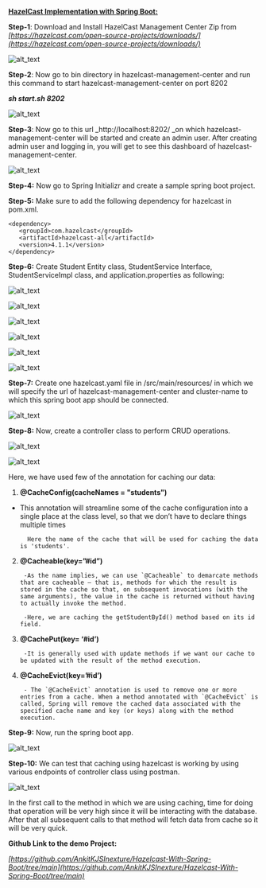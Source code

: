 


**<span style="text-decoration:underline;">HazelCast Implementation with Spring Boot:</span>**

**Step-1**: Download and Install HazelCast Management Center Zip from _[https://hazelcast.com/open-source-projects/downloads/](https://hazelcast.com/open-source-projects/downloads/)_

![alt_text](https://github.com/AnkitKJSInexture/Hazelcast-With-Spring-Boot/blob/main/src/main/resources/MicrosoftTeams-image.png?raw=true)


**Step-2**: Now go to bin directory in hazelcast-management-center and run this command to start hazelcast-management-center on port 8202 

**_sh start.sh 8202_**

![alt_text](https://github.com/AnkitKJSInexture/Hazelcast-With-Spring-Boot/blob/main/src/main/resources/MicrosoftTeams-image(2).png?raw=true)


**Step-3**: Now go to this url _http://localhost:8202/ _on which hazelcast-management-center will be started and create an admin user. After creating admin user and logging in, you will get to see this dashboard of hazelcast-management-center.

![alt_text](https://github.com/AnkitKJSInexture/Hazelcast-With-Spring-Boot/blob/main/src/main/resources/MicrosoftTeams-image(3).png?raw=true)


**Step-4:** Now go to Spring Initializr and create a sample spring boot project.

**Step-5:** Make sure to add the following dependency for hazelcast in pom.xml.


```
<dependency>
   <groupId>com.hazelcast</groupId>
   <artifactId>hazelcast-all</artifactId>
   <version>4.1.1</version>
</dependency>
```


**Step-6:** Create Student Entity class, StudentService Interface, StudentServiceImpl class, and application.properties as following:

![alt_text](https://github.com/AnkitKJSInexture/Hazelcast-With-Spring-Boot/blob/main/src/main/resources/MicrosoftTeams-image(4).png?raw=true)


![alt_text](https://github.com/AnkitKJSInexture/Hazelcast-With-Spring-Boot/blob/main/src/main/resources/MicrosoftTeams-image(5).png?raw=true)


![alt_text](https://github.com/AnkitKJSInexture/Hazelcast-With-Spring-Boot/blob/main/src/main/resources/MicrosoftTeams-image(6).png?raw=true)


![alt_text](https://github.com/AnkitKJSInexture/Hazelcast-With-Spring-Boot/blob/main/src/main/resources/MicrosoftTeams-image(7).png?raw=true)


![alt_text](https://github.com/AnkitKJSInexture/Hazelcast-With-Spring-Boot/blob/main/src/main/resources/MicrosoftTeams-image(8).png?raw=true)


![alt_text](https://github.com/AnkitKJSInexture/Hazelcast-With-Spring-Boot/blob/main/src/main/resources/MicrosoftTeams-image(9).png?raw=true)


**Step-7:** Create one hazelcast.yaml file in /src/main/resources/ in which we will specify the url of hazelcast-management-center and cluster-name to which this spring boot app should be connected.


![alt_text](https://github.com/AnkitKJSInexture/Hazelcast-With-Spring-Boot/blob/main/src/main/resources/MicrosoftTeams-image(10).png?raw=true)


**Step-8:** Now, create a controller class to perform CRUD operations.

![alt_text](https://github.com/AnkitKJSInexture/Hazelcast-With-Spring-Boot/blob/main/src/main/resources/MicrosoftTeams-image(11).png?raw=true)

![alt_text](https://github.com/AnkitKJSInexture/Hazelcast-With-Spring-Boot/blob/main/src/main/resources/MicrosoftTeams-image(12).png?raw=true)

 
Here, we have used few of the annotation for caching our data:



1. **@CacheConfig(cacheNames = "students")**
* This annotation will streamline some of the cache configuration into a single place at the class level, so that we don’t have to declare things multiple times

        Here the name of the cache that will be used for caching the data is 'students'.

2. **@Cacheable(key=”#id”)**

        -As the name implies, we can use `@Cacheable` to demarcate methods that are cacheable — that is, methods for which the result is stored in the cache so that, on subsequent invocations (with the same arguments), the value in the cache is returned without having to actually invoke the method. 

        -Here, we are caching the getStudentById() method based on its id field.

3. **@CachePut(key= ‘#id’)**

        -It is generally used with update methods if we want our cache to be updated with the result of the method execution.

4. **@CacheEvict(key=’#id’)**

        - The `@CacheEvict` annotation is used to remove one or more entries from a cache. When a method annotated with `@CacheEvict` is called, Spring will remove the cached data associated with the specified cache name and key (or keys) along with the method execution.


**Step-9:** Now, run the spring boot app.

![alt_text](https://github.com/AnkitKJSInexture/Hazelcast-With-Spring-Boot/blob/main/src/main/resources/MicrosoftTeams-image(13).png?raw=true)


**Step-10:** We can test that caching using hazelcast is working by using various endpoints of controller class using postman.

![alt_text](https://github.com/AnkitKJSInexture/Hazelcast-With-Spring-Boot/blob/main/src/main/resources/MicrosoftTeams-image(14).png?raw=true)


In the first call to the method in which we are using caching, time for doing that operation will be very high since it will be interacting with the database. After that all subsequent calls to that method will fetch data from cache so it will be very quick.

**Github Link to the demo Project:**

_[https://github.com/AnkitKJSInexture/Hazelcast-With-Spring-Boot/tree/main](https://github.com/AnkitKJSInexture/Hazelcast-With-Spring-Boot/tree/main)_

